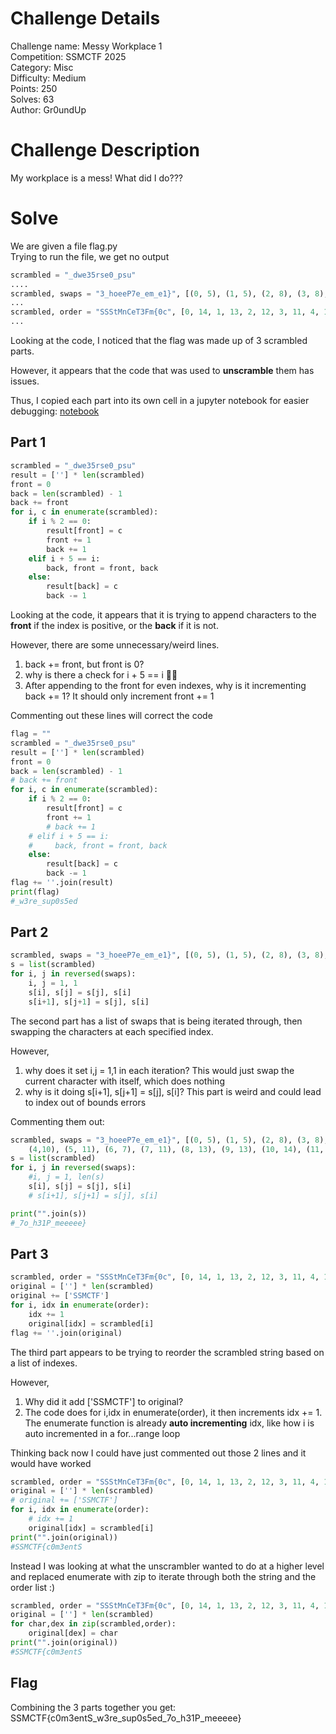 # Challenge Details
Challenge name: Messy Workplace 1  
Competition: SSMCTF 2025  
Category: Misc  
Difficulty: Medium  
Points: 250  
Solves: 63  
Author: Gr0undUp  

# Challenge Description
My workplace is a mess! What did I do???

# Solve
We are given a file flag.py  
Trying to run the file, we get no output

```python
scrambled = "_dwe35rse0_psu"
....
scrambled, swaps = "3_hoeeP7e_em_e1}", [(0, 5), (1, 5), (2, 8), (3, 8), (4, 10), (5, 11), (6, 7), (7, 11), (8, 13), (9, 13), (10, 14), (11, 13), (12, 2), (13, 2), (14, 2)]
...
scrambled, order = "SSStMnCeT3Fm{0c", [0, 14, 1, 13, 2, 12, 3, 11, 4, 10, 5, 9, 6, 8, 7]
...
```

Looking at the code, I noticed that the flag was made up of 3 scrambled parts.

However, it appears that the code that was used to **unscramble** them has issues.

Thus, I copied each part into its own cell in a jupyter notebook for easier debugging: 
[notebook](solve.ipynb)

## Part 1
```python
scrambled = "_dwe35rse0_psu"
result = [''] * len(scrambled)
front = 0
back = len(scrambled) - 1
back += front
for i, c in enumerate(scrambled):
    if i % 2 == 0:
        result[front] = c
        front += 1
        back += 1
    elif i + 5 == i:
        back, front = front, back
    else:
        result[back] = c
        back -= 1
```
Looking at the code, it appears that it is trying to append characters to the **front** if the index is positive, or the **back** if it is not.

However, there are some unnecessary/weird lines.

1. back += front, but front is 0?
2. why is there a check for i + 5 == i 🤨🤨
3. After appending to the front for even indexes, why is it incrementing back += 1? It should only increment front += 1

Commenting out these lines will correct the code 

```python 
flag = ""
scrambled = "_dwe35rse0_psu"
result = [''] * len(scrambled)
front = 0
back = len(scrambled) - 1
# back += front
for i, c in enumerate(scrambled):
    if i % 2 == 0:
        result[front] = c
        front += 1
        # back += 1
    # elif i + 5 == i:
    #     back, front = front, back
    else:
        result[back] = c
        back -= 1
flag += ''.join(result)
print(flag)
#_w3re_sup0s5ed
```

## Part 2
```python
scrambled, swaps = "3_hoeeP7e_em_e1}", [(0, 5), (1, 5), (2, 8), (3, 8), (4, 10), (5, 11), (6, 7), (7, 11), (8, 13), (9, 13), (10, 14), (11, 13), (12, 2), (13, 2), (14, 2)]
s = list(scrambled)
for i, j in reversed(swaps):
    i, j = 1, 1
    s[i], s[j] = s[j], s[i]
    s[i+1], s[j+1] = s[j], s[i]
```
The second part has a list of swaps that is being iterated through, then swapping the characters at each specified index.

However,
1. why does it set i,j = 1,1 in each iteration? This would just swap the current character with itself, which does nothing
2. why is it doing s[i+1], s[j+1] = s[j], s[i]? This part is weird and could lead to index out of bounds errors

Commenting them out:
```python
scrambled, swaps = "3_hoeeP7e_em_e1}", [(0, 5), (1, 5), (2, 8), (3, 8),
    (4,10), (5, 11), (6, 7), (7, 11), (8, 13), (9, 13), (10, 14), (11, 13), (12, 2), (13, 2), (14, 2)]
s = list(scrambled)
for i, j in reversed(swaps):
    #i, j = 1, len(s)
    s[i], s[j] = s[j], s[i]
    # s[i+1], s[j+1] = s[j], s[i]

print("".join(s))
#_7o_h31P_meeeee}
```

## Part 3
```python
scrambled, order = "SSStMnCeT3Fm{0c", [0, 14, 1, 13, 2, 12, 3, 11, 4, 10, 5, 9, 6, 8, 7]
original = [''] * len(scrambled)
original += ['SSMCTF']
for i, idx in enumerate(order):
    idx += 1
    original[idx] = scrambled[i]
flag += ''.join(original)
```
The third part appears to be trying to reorder the scrambled string based on a list of indexes.

However,
1. Why did it add ['SSMCTF'] to original?
2. The code does for i,idx in enumerate(order), it then increments idx += 1.
 The enumerate function is already **auto incrementing** idx, like how i is auto incremented in a for...range loop

Thinking back now I could have just commented out those 2 lines and it would have worked

```python
scrambled, order = "SSStMnCeT3Fm{0c", [0, 14, 1, 13, 2, 12, 3, 11, 4, 10, 5, 9, 6, 8, 7]
original = [''] * len(scrambled)
# original += ['SSMCTF']
for i, idx in enumerate(order):
    # idx += 1
    original[idx] = scrambled[i]
print("".join(original))
#SSMCTF{c0m3entS
```
Instead I was looking at what the unscrambler wanted to do at a higher level and replaced enumerate with zip to iterate through both the string and the order list :)

```python
scrambled, order = "SSStMnCeT3Fm{0c", [0, 14, 1, 13, 2, 12, 3, 11, 4, 10, 5, 9, 6, 8, 7]
original = [''] * len(scrambled)
for char,dex in zip(scrambled,order):
    original[dex] = char
print("".join(original))
#SSMCTF{c0m3entS
```

## Flag
Combining the 3 parts together you get: SSMCTF{c0m3entS_w3re_sup0s5ed_7o_h31P_meeeee}




